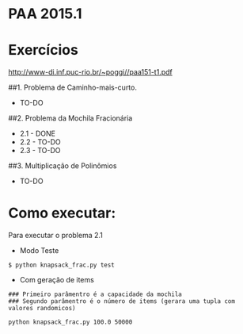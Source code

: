 # PAA 2015.1

# Exercícios

http://www-di.inf.puc-rio.br/~poggi//paa151-t1.pdf

##1. Problema de Caminho-mais-curto.
- TO-DO

##2. Problema da Mochila Fracionária 
- 2.1 - DONE
- 2.2 - TO-DO
- 2.3 - TO-DO

##3. Multiplicação de Polinômios
- TO-DO

# Como executar:

Para executar o problema 2.1

- Modo Teste

```
$ python knapsack_frac.py test
```

- Com geração de items

```
### Primeiro parâmentro é a capacidade da mochila
### Segundo parâmentro é o número de items (gerara uma tupla com valores randomicos)

python knapsack_frac.py 100.0 50000
```